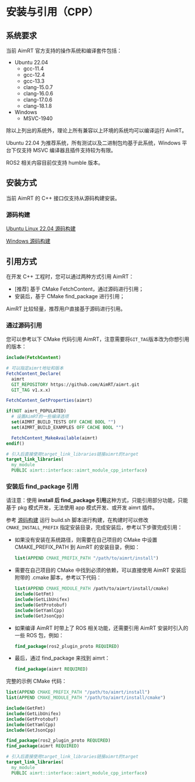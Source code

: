 # 安装与引用（CPP）

## 系统要求

当前 AimRT 官方支持的操作系统和编译套件包括：

- Ubuntu 22.04
  - gcc-11.4
  - gcc-12.4
  - gcc-13.3
  - clang-15.0.7
  - clang-16.0.6
  - clang-17.0.6
  - clang-18.1.8
- Windows
  - MSVC-1940

除以上列出的系统外，理论上所有兼容以上环境的系统均可以编译运行 AimRT。

Ubuntu 22.04 为推荐系统，所有测试以及二进制包均基于此系统，Windows 平台下仅支持 MSVC 编译器且插件支持较为有限。

ROS2 相关内容目前仅支持 humble 版本。

## 安装方式

当前 AimRT 的 C++ 接口仅支持从源码构建安装。

### 源码构建

[Ubuntu Linux 22.04 源码构建](build_from_source_ubuntu.md)

[Windows 源码构建](build_from_source_windows.md)

## 引用方式

在开发 C++ 工程时，您可以通过两种方式引用 AimRT：

- [推荐] 基于 CMake FetchContent，通过源码进行引用；
- 安装后，基于 CMake find_package 进行引用；

AimRT 比较轻量，推荐用户直接基于源码进行引用。

### 通过源码引用

您可以参考以下 CMake 代码引用 AimRT，注意需要将`GIT_TAG`版本改为你想引用的版本：

```cmake
include(FetchContent)

# 可以指定aimrt地址和版本
FetchContent_Declare(
  aimrt
  GIT_REPOSITORY https://github.com/AimRT/aimrt.git
  GIT_TAG v1.x.x)

FetchContent_GetProperties(aimrt)

if(NOT aimrt_POPULATED)
  # 设置AimRT的一些编译选项
  set(AIMRT_BUILD_TESTS OFF CACHE BOOL "")
  set(AIMRT_BUILD_EXAMPLES OFF CACHE BOOL "")

  FetchContent_MakeAvailable(aimrt)
endif()

# 引入后直接使用target_link_libraries链接aimrt的target
target_link_libraries(
  my_module
  PUBLIC aimrt::interface::aimrt_module_cpp_interface)
```

### 安装后 find_package 引用

请注意：使用 **install 后 find_package 引用**这种方式，只能引用部分功能，只能基于 pkg 模式开发，无法使用 app 模式开发、或开发 aimrt 插件。

参考 [源码构建](build_from_source_ubuntu.md) 运行 build.sh 脚本进行构建，在构建时可以修改 `CMAKE_INSTALL_PREFIX` 指定安装目录，完成安装后，参考以下步骤完成引用：

- 如果没有安装在系统路径，则需要在自己项目的 CMake 中设置 CMAKE_PREFIX_PATH 到 AimRT 的安装目录，例如：
  ```cmake
  list(APPEND CMAKE_PREFIX_PATH "/path/to/aimrt/install")
  ```
- 需要在自己项目的 CMake 中找到必须的依赖，可以直接使用 AimRT 安装后附带的 .cmake 脚本，参考以下代码：
  ```cmake
  list(APPEND CMAKE_MODULE_PATH /path/to/aimrt/install/cmake)
  include(GetFmt)
  include(GetLibUnifex)
  include(GetProtobuf)
  include(GetYamlCpp)
  include(GetJsonCpp)
  ```
- 如果编译 AimRT 时带上了 ROS 相关功能，还需要引用 AimRT 安装时引入的一些 ROS 包，例如：
  ```cmake
  find_package(ros2_plugin_proto REQUIRED)
  ```
- 最后，通过 find_package 来找到 aimrt：
  ```cmake
  find_package(aimrt REQUIRED)
  ```

完整的示例 CMake 代码：

```cmake
list(APPEND CMAKE_PREFIX_PATH "/path/to/aimrt/install")
list(APPEND CMAKE_MODULE_PATH "/path/to/aimrt/install/cmake")

include(GetFmt)
include(GetLibUnifex)
include(GetProtobuf)
include(GetYamlCpp)
include(GetJsonCpp)

find_package(ros2_plugin_proto REQUIRED)
find_package(aimrt REQUIRED)

# 引入后直接使用target_link_libraries链接aimrt的target
target_link_libraries(
  my_module
  PUBLIC aimrt::interface::aimrt_module_cpp_interface)
```
